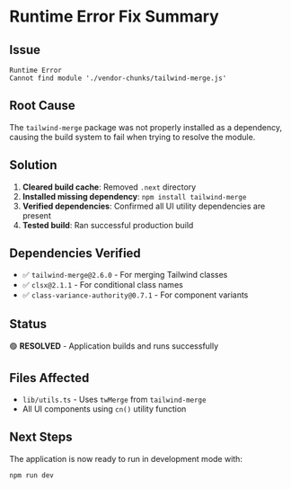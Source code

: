 # Runtime Error Fix Summary

## Issue
```
Runtime Error
Cannot find module './vendor-chunks/tailwind-merge.js'
```

## Root Cause
The `tailwind-merge` package was not properly installed as a dependency, causing the build system to fail when trying to resolve the module.

## Solution
1. **Cleared build cache**: Removed `.next` directory
2. **Installed missing dependency**: `npm install tailwind-merge`
3. **Verified dependencies**: Confirmed all UI utility dependencies are present
4. **Tested build**: Ran successful production build

## Dependencies Verified
- ✅ `tailwind-merge@2.6.0` - For merging Tailwind classes
- ✅ `clsx@2.1.1` - For conditional class names
- ✅ `class-variance-authority@0.7.1` - For component variants

## Status
🟢 **RESOLVED** - Application builds and runs successfully

## Files Affected
- `lib/utils.ts` - Uses `twMerge` from `tailwind-merge`
- All UI components using `cn()` utility function

## Next Steps
The application is now ready to run in development mode with:
```bash
npm run dev
```
